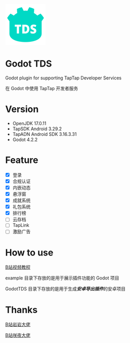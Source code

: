 <img src="example/icon.svg" width="128" height="128">

# Godot TDS

Godot plugin for supporting TapTap Developer Services

在 Godot 中使用 TapTap 开发者服务

# Version

- OpenJDK 17.0.11
- TapSDK Android 3.29.2
- TapADN Android SDK 3.16.3.31
- Godot 4.2.2

# Feature

- [x] 登录
- [x] 合规认证
- [x] 内嵌动态
- [x] 悬浮窗
- [x] 成就系统
- [x] 礼包系统
- [x] 排行榜
- [ ] 云存档
- [ ] TapLink
- [ ] 激励广告

# How to use

[B站视频教程]()

example 目录下存放的是用于展示插件功能的 Godot 项目

GodotTDS 目录下存放的是用于生成***安卓导出插件***的安卓项目

# Thanks

[B站岩岩大佬](https://space.bilibili.com/55245483)

[B站咲夜大佬](https://space.bilibili.com/2706229)
